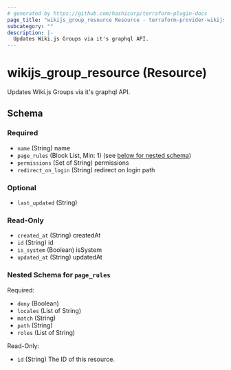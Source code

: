 ```yaml
---
# generated by https://github.com/hashicorp/terraform-plugin-docs
page_title: "wikijs_group_resource Resource - terraform-provider-wikijs"
subcategory: ""
description: |-
  Updates Wiki.js Groups via it's graphql API.
---
```


# wikijs_group_resource (Resource)

Updates Wiki.js Groups via it's graphql API.



<!-- schema generated by tfplugindocs -->
## Schema

### Required

- `name` (String) name
- `page_rules` (Block List, Min: 1) (see [below for nested schema](#nestedblock--page_rules))
- `permissions` (Set of String) permissions
- `redirect_on_login` (String) redirect on login path

### Optional

- `last_updated` (String)

### Read-Only

- `created_at` (String) createdAt
- `id` (String) id
- `is_system` (Boolean) isSystem
- `updated_at` (String) updatedAt

<a id="nestedblock--page_rules"></a>
### Nested Schema for `page_rules`

Required:

- `deny` (Boolean)
- `locales` (List of String)
- `match` (String)
- `path` (String)
- `roles` (List of String)

Read-Only:

- `id` (String) The ID of this resource.


